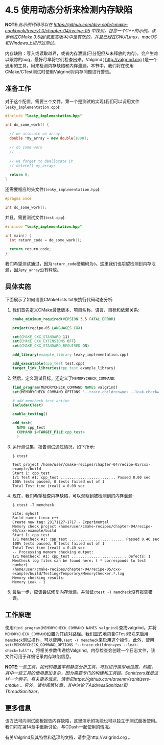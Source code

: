 # 4.5 使用动态分析来检测内存缺陷

**NOTE**:*此示例代码可以在 https://github.com/dev-cafe/cmake-cookbook/tree/v1.0/chapter-04/recipe-05 中找到，包含一个C++的示例。该示例在CMake 3.5版(或更高版本)中是有效的，并且已经在GNU/Linux、macOS和Windows上进行过测试。*

内存缺陷：写入或读取越界，或者内存泄漏(已分配但从未释放的内存)，会产生难以跟踪的bug，最好尽早将它们检查出来。Valgrind( http://valgrind.org )是一个通用的工具，用来检测内存缺陷和内存泄漏。本节中，我们将在使用CMake/CTest测试时使用Valgrind对内存问题进行警告。

## 准备工作

对于这个配置，需要三个文件。第一个是测试的实现(我们可以调用文件`leaky_implementation.cpp`): 

```c++
#include "leaky_implementation.hpp"

int do_some_work() {
  
  // we allocate an array
  double *my_array = new double[1000];
  
  // do some work
  // ...
  
  // we forget to deallocate it
  // delete[] my_array;
  
  return 0;
}
```

还需要相应的头文件(`leaky_implementation.hpp`):

```c++
#pragma once

int do_some_work();
```

并且，需要测试文件(`test.cpp`):

```c++
#include "leaky_implementation.hpp"

int main() {
  int return_code = do_some_work();
  
  return return_code;
}
```

我们希望测试通过，因为`return_code`硬编码为`0`。这里我们也期望检测到内存泄漏，因为`my_array`没有释放。

## 具体实施

下面展示了如何设置CMakeLists.txt来执行代码动态分析:

1. 我们首先定义CMake最低版本、项目名称、语言、目标和依赖关系:

   ```cmake
   cmake_minimum_required(VERSION 3.5 FATAL_ERROR)
   
   project(recipe-05 LANGUAGES CXX)
   
   set(CMAKE_CXX_STANDARD 11)
   set(CMAKE_CXX_EXTENSIONS OFF)
   set(CMAKE_CXX_STANDARD_REQUIRED ON)
   
   add_library(example_library leaky_implementation.cpp)
   
   add_executable(cpp_test test.cpp)
   target_link_libraries(cpp_test example_library)
   ```

2. 然后，定义测试目标，还定义了`MEMORYCHECK_COMMAND`:

   ```cmake
   find_program(MEMORYCHECK_COMMAND NAMES valgrind)
   set(MEMORYCHECK_COMMAND_OPTIONS "--trace-children=yes --leak-check=full")
   
   # add memcheck test action
   include(CTest)
   
   enable_testing()
   
   add_test(
     NAME cpp_test
     COMMAND $<TARGET_FILE:cpp_test>
     )
   ```

3. 运行测试集，报告测试通过情况，如下所示:

   ```shell
   $ ctest
   
   Test project /home/user/cmake-recipes/chapter-04/recipe-05/cxx-example/build
   Start 1: cpp_test
   1/1 Test #1: cpp_test ......................... Passed 0.00 sec
   100% tests passed, 0 tests failed out of 1
   Total Test time (real) = 0.00 sec
   ```

4. 现在，我们希望检查内存缺陷，可以观察到被检测到的内存泄漏:

   ```shell
   $ ctest -T memcheck
   
   Site: myhost
   Build name: Linux-c++
   Create new tag: 20171127-1717 - Experimental
   Memory check project /home/user/cmake-recipes/chapter-04/recipe-05/cxx-example/build
   Start 1: cpp_test
   1/1 MemCheck #1: cpp_test ......................... Passed 0.40 sec
   100% tests passed, 0 tests failed out of 1
   Total Test time (real) = 0.40 sec
   -- Processing memory checking output:
   1/1 MemCheck: #1: cpp_test ......................... Defects: 1
   MemCheck log files can be found here: ( * corresponds to test number)
   /home/user/cmake-recipes/chapter-04/recipe-05/cxx-example/build/Testing/Temporary/MemoryChecker.*.log
   Memory checking results:
   Memory Leak - 1
   ```

5. 最后一步，应该尝试修复内存泄漏，并验证`ctest -T memcheck`没有报告错误。

## 工作原理

使用`find_program(MEMORYCHECK_COMMAND NAMES valgrind)`查找valgrind，并将`MEMORYCHECK_COMMAND`设置为其绝对路径。我们显式地包含CTest模块来启用`memcheck`测试操作，可以使用`CTest -T memcheck`来启用这个操作。此外，使用`set(MEMORYCHECK_COMMAND_OPTIONS "--trace-children=yes --leak-check=full")`，将相关参数传递给Valgrind。内存检查会创建一个日志文件，该文件可用于详细记录内存缺陷信息。

**NOTE**:*一些工具，如代码覆盖率和静态分析工具，可以进行类似地设置。然而，其中一些工具的使用更加复杂，因为需要专门的构建和工具链。Sanitizers就是这样一个例子。有关更多信息，请参见https://github.com/arsenm/sanitizers-cmake 。另外，请参阅第14章，其中讨论了AddressSanitizer和ThreadSanitizer。*

## 更多信息

该方法可向测试面板报告内存缺陷，这里演示的功能也可以独立于测试面板使用。我们将在第14章中重新讨论，与CDash一起使用的情况。

有关Valgrind及其特性和选项的文档，请参见http://valgrind.org 。

